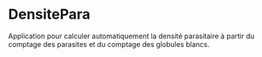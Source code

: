 # DensitePara
Application pour calculer automatiquement la densité parasitaire à partir du comptage des parasites et du comptage des globules blancs. 
